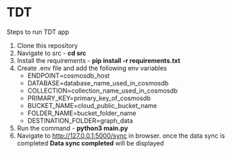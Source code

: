# TDT

Steps to run TDT app

1. Clone this repository
2. Navigate to src - <b> cd src </b>
3. Install the requirements - <b> pip install -r requirements.txt </b>
4. Create .env file and add the following env variables
    <ul>
        <li>ENDPOINT=cosmosdb_host</li>
        <li>DATABASE=database_name_used_in_cosmosdb</li>
        <li>COLLECTION=collection_name_used_in_cosmosdb</li>
        <li>PRIMARY_KEY=primary_key_of_cosmosdb</li>
        <li>BUCKET_NAME=cloud_public_bucket_name</li>
        <li>FOLDER_NAME=bucket_folder_name</li>
        <li>DESTINATION_FOLDER=graph_data</li>
    </ul>
5. Run the command - <b> python3 main.py </b>
6. Navigate to http://127.0.0.1:5000/sync in browser. once the data sync is completed <b>Data sync completed</b> will be displayed
